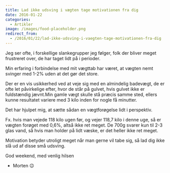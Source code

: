 ```yaml
---
title: Lad ikke udsving i vægten tage motivationen fra dig
date: 2016-01-22
categories:
  - Artikler
image: /images/food-placeholder.png
redirect_from:
  - /2016/01/22/lad-ikke-udsving-i-vaegten-tage-motivationen-fra-dig
---
```


Jeg ser ofte, i forskellige slankegrupper jeg følger, folk der bliver meget frustreret over, de har taget lidt på i perioder.

Min erfaring i forbindelse med mit vægttab har været, at vægten nemt svinger med 1-2% uden at det gør det store.

Der er en vis usikkerhed ved at veje sig med en almindelig badevægt, de er ofte let påvirkelige efter, hvor de står på gulvet, hvis gulvet ikke er fuldstændig jævnt.Min gamle vægt skulle stå præcis samme sted, ellers kunne resultatet variere med 3 kilo inden for nogle få minutter.

Det har hjulpet mig, at sætte sådan en vægtforøgelse lidt i perspektiv.

Fx. hvis man vejede 118 kilo ugen før, og vejer 118,7 kilo i denne uge, så er vægten forøget med 0,6%, altså ikke ret meget.
De 700g svarer kun til 2-3 glas vand, så hvis man holder på lidt væske, er det heller ikke ret meget.

Motivation betyder utroligt meget når man gerne vil tabe sig, så lad dig ikke slå ud af disse små udsving.

God weekend, med venlig hilsen

- Morten 😉
